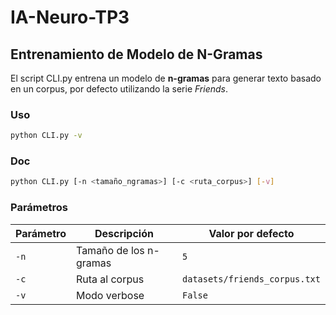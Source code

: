 <!-- Ignore  -->

# IA-Neuro-TP3

## Entrenamiento de Modelo de N-Gramas

El script CLI.py entrena un modelo de **n-gramas** para generar texto basado en un corpus, por defecto utilizando la serie *Friends*.

### Uso

```bash
python CLI.py -v
```

### Doc

```bash
python CLI.py [-n <tamaño_ngramas>] [-c <ruta_corpus>] [-v]
```

### Parámetros

<!-- create table -->
| Parámetro | Descripción            | Valor por defecto             |
| --------- | ---------------------- | ----------------------------- |
| `-n`      | Tamaño de los n-gramas | `5`                           |
| `-c`      | Ruta al corpus         | `datasets/friends_corpus.txt` |
| `-v`      | Modo verbose           | `False`                       |